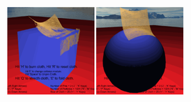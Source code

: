 <img src="https://github.com/Sakyawira/ClothPhysics/blob/master/gifs/cube.gif?raw=true" width="200" height="200" />

<img src="https://github.com/Sakyawira/ClothPhysics/blob/master/gifs/sphere.gif?raw=true" width="200" height="200" />
